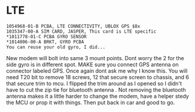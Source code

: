# LTE

```
1054968-01-B PCBA, LTE CONNECTIVITY, UBLOX GPS $8x
1035347-00-A SIM CARD, JASPER, This card is LTE specific
*1011778-01-C PCBA GYRO SENSOR 
*1014006-00-A BRKT, GYRO PCBA
You can reuse your old gyro, I did...
```

New modem will bolt into same 3 mount points.  Dont worry the 2 for the side gyro is in different spot.  MAKE sure you connect GPS antenna on connector labeled GPS.  Once again dont ask me why I know this.  You will need T20 bit to remove 18 screws, 12 that secure screen to chassis, and 6 that secure trim to mcu.  I flipped the trim around as I opened so I didn't have to cut the zip tie for bluetooth antenna .  Not removing the bluetooth antenna makes it a little harder to change the modem, have a helper stedy the MCU or prop it with things.  Then put back in car and good to go.
